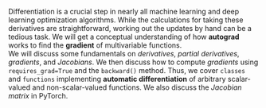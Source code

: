 Differentiation is a crucial step in nearly all machine learning and deep learning optimization algorithms. While the calculations for taking these derivatives are straightforward, working out the updates by hand can be a tedious task. We will get a conceptual understanding of 
how __autograd__ works to find the __gradient__ of multivariable functions. \
We will discuss some fundamentals on _derivatives_, _partial derivatives_, _gradients_, and _Jacobians_. We then discuss how to compute _gradients_ using ```requires_grad=True``` and the ```backward()``` method. 
Thus, we cover ```classes``` and ```functions``` implementing __automatic differentiation__ of arbitrary scalar-valued and non-scalar-valued functions. We also discuss the _Jacobian matrix_ in PyTorch. 



